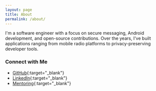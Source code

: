 ```yaml
---
layout: page
title: About
permalink: /about/
---
```


I'm a software engineer with a focus on secure messaging, Android development, and open-source contributions. Over the years, I've built applications ranging from mobile radio platforms to privacy-preserving developer tools.

### Connect with Me

- [GitHub](https://github.com/afanasev){:target="_blank"}
- [LinkedIn](https://www.linkedin.com/in/afanasev/){:target="_blank"}
- [Mentoring](https://adplist.org/mentors/anatolii-afanasev){:target="_blank"}